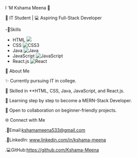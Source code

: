  I 'M Kshama Meena 👋
 
🌟 IT Student | 💻 Aspiring Full-Stack Developer

-🚀Skills
-  HTML <img src="https://img.icons8.com/color/25/000000/html-5.png"/>
-  CSS ![CSS3](https://img.icons8.com/color/25/000000/css3.png)  
-  Java ![Java](https://img.icons8.com/color/25/000000/java-coffee-cup-logo.png)  
-  JavaScript ![JavaScript](https://img.icons8.com/color/25/000000/javascript.png)  
- React.js ![React](https://img.icons8.com/color/25/000000/react-native.png)
  
📌 About Me
 
✨ Currently pursuing IT in college.

🚀 Skilled in **HTML, CSS, Java, JavaScript, and React.js.

📖 Learning step by step to become a MERN-Stack Developer.

🤝 Open to collaboration on beginner-friendly projects.

🌐 Connect with Me

.📧Email:kshamameena533@gmail.com  

.💼LinkedIn: www.linkedin.com/in/kshama-meena

.💻GitHub:https://github.com/Kshama-Meena
